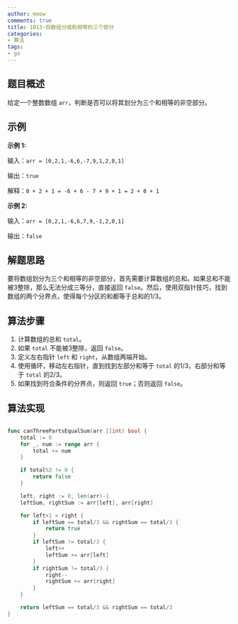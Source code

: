 ```yaml
---
author: meow
comments: true
title: 1013-将数组分成和相等的三个部分
categories:
- 算法
tags:
- go
---
```


## 题目概述

给定一个整数数组 `arr`，判断是否可以将其划分为三个和相等的非空部分。

## 示例

**示例 1:**

输入：`arr = [0,2,1,-6,6,-7,9,1,2,0,1]`

输出：`true`

解释：`0 + 2 + 1 = -6 + 6 - 7 + 9 + 1 = 2 + 0 + 1`

**示例 2:**

输入：`arr = [0,2,1,-6,6,7,9,-1,2,0,1]`

输出：`false`

## 解题思路

要将数组划分为三个和相等的非空部分，首先需要计算数组的总和。如果总和不能被3整除，那么无法分成三等分，直接返回 `false`。然后，使用双指针技巧，找到数组的两个分界点，使得每个分区的和都等于总和的1/3。

## 算法步骤

1. 计算数组的总和 `total`。
2. 如果 `total` 不能被3整除，返回 `false`。
3. 定义左右指针 `left` 和 `right`，从数组两端开始。
4. 使用循环，移动左右指针，直到找到左部分和等于 `total` 的1/3，右部分和等于 `total` 的2/3。
5. 如果找到符合条件的分界点，则返回 `true`；否则返回 `false`。

## 算法实现

```go

func canThreePartsEqualSum(arr []int) bool {
    total := 0
    for _, num := range arr {
        total += num
    }

    if total%3 != 0 {
        return false
    }

    left, right := 0, len(arr)-1
    leftSum, rightSum := arr[left], arr[right]

    for left+1 < right {
        if leftSum == total/3 && rightSum == total/3 {
            return true
        }
        if leftSum != total/3 {
            left++
            leftSum += arr[left]
        }
        if rightSum != total/3 {
            right--
            rightSum += arr[right]
        }
    }

    return leftSum == total/3 && rightSum == total/3
}
```
